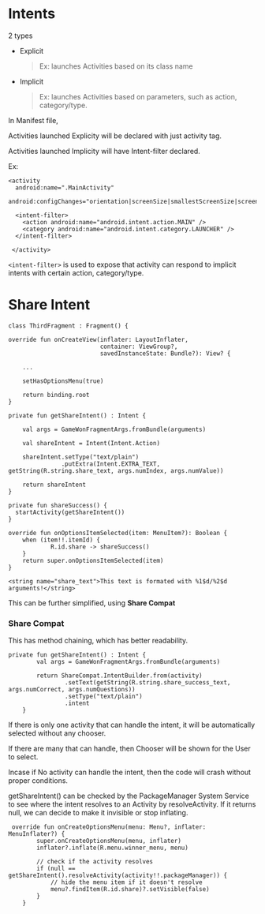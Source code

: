 
# Intents

2 types

- Explicit 
  > Ex: launches Activities based on its class name
- Implicit
  > Ex: launches Activities based on parameters, such as action, category/type.

In Manifest file, 

Activities launched Explicity will be declared with just activity tag.

Activities launched Implicity will have Intent-filter declared.

Ex:
```
<activity
  android:name=".MainActivity"
  android:configChanges="orientation|screenSize|smallestScreenSize|screenLayout">
  
  <intent-filter>
    <action android:name="android.intent.action.MAIN" />
    <category android:name="android.intent.category.LAUNCHER" />
  </intent-filter>

 </activity>
```

```<intent-filter>``` is used to expose that activity can respond to implicit intents with certain action, category/type.

# Share Intent

```
class ThirdFragment : Fragment() {

override fun onCreateView(inflater: LayoutInflater, 
                          container: ViewGroup?,
                          savedInstanceState: Bundle?): View? {

    ...
 
    setHasOptionsMenu(true)
    
    return binding.root
}

private fun getShareIntent() : Intent {

    val args = GameWonFragmentArgs.fromBundle(arguments)
    
    val shareIntent = Intent(Intent.Action)
    
    shareIntent.setType("text/plain")
               .putExtra(Intent.EXTRA_TEXT, getString(R.string.share_text, args.numIndex, args.numValue))

    return shareIntent
}

private fun shareSuccess() {
  startActivity(getShareIntent())
}

override fun onOptionsItemSelected(item: MenuItem?): Boolean {
    when (item!!.itemId) {
            R.id.share -> shareSuccess()
    }
    return super.onOptionsItemSelected(item)
}
```
```<string name="share_text">This text is formated with %1$d/%2$d arguments!</string>```

This can be further simplified, using **Share Compat**

### Share Compat
This has method chaining, which has better readability.
```
private fun getShareIntent() : Intent {
        val args = GameWonFragmentArgs.fromBundle(arguments)

        return ShareCompat.IntentBuilder.from(activity)
                .setText(getString(R.string.share_success_text, args.numCorrect, args.numQuestions))
                .setType("text/plain")
                .intent
    }
```    

If there is only one activity that can handle the intent, it will be automatically selected without any chooser.

If there are many that can handle, then Chooser will be shown for the User to select.

Incase if No activity can handle the intent, then the code will crash without proper conditions.

getShareIntent() can be checked by the PackageManager System Service to see where the intent resolves to an Activity by resolveActivity. If it returns null, we can decide to make it invisible or stop inflating.

```
 override fun onCreateOptionsMenu(menu: Menu?, inflater: MenuInflater?) {
        super.onCreateOptionsMenu(menu, inflater)
        inflater?.inflate(R.menu.winner_menu, menu)

        // check if the activity resolves
        if (null == getShareIntent().resolveActivity(activity!!.packageManager)) {
            // hide the menu item if it doesn't resolve
            menu?.findItem(R.id.share)?.setVisible(false)
        }
    }
```